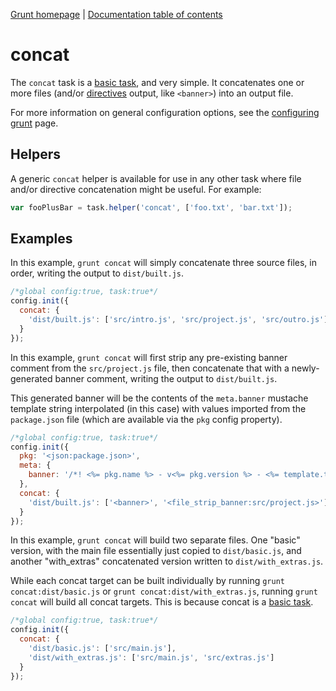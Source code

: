 [Grunt homepage](https://github.com/cowboy/grunt) | [Documentation table of contents](toc.md)

# concat

The `concat` task is a [basic task](tasks_creating.md), and very simple. It concatenates one or more files (and/or [directives](helpers_directives.md) output, like `<banner>`) into an output file.

For more information on general configuration options, see the [configuring grunt](configuring.md) page.

## Helpers

A generic `concat` helper is available for use in any other task where file and/or directive concatenation might be useful. For example:

```javascript
var fooPlusBar = task.helper('concat', ['foo.txt', 'bar.txt']);
```

## Examples

In this example, `grunt concat` will simply concatenate three source files, in order, writing the output to `dist/built.js`.

```javascript
/*global config:true, task:true*/
config.init({
  concat: {
    'dist/built.js': ['src/intro.js', 'src/project.js', 'src/outro.js']
  }
});
```

In this example, `grunt concat` will first strip any pre-existing banner comment from the `src/project.js` file, then concatenate that with a newly-generated banner comment, writing the output to `dist/built.js`.

This generated banner will be the contents of the `meta.banner` mustache template string interpolated (in this case) with values imported from the `package.json` file (which are available via the `pkg` config property).

```javascript
/*global config:true, task:true*/
config.init({
  pkg: '<json:package.json>',
  meta: {
    banner: '/*! <%= pkg.name %> - v<%= pkg.version %> - <%= template.today("m/d/yyyy") %> /*'
  },
  concat: {
    'dist/built.js': ['<banner>', '<file_strip_banner:src/project.js>']
  }
});
```

In this example, `grunt concat` will build two separate files. One "basic" version, with the main file essentially just copied to `dist/basic.js`, and another "with_extras" concatenated version written to `dist/with_extras.js`.

While each concat target can be built individually by running `grunt concat:dist/basic.js` or `grunt concat:dist/with_extras.js`, running `grunt concat` will build all concat targets. This is because concat is a [basic task](tasks_creating.md).

```javascript
/*global config:true, task:true*/
config.init({
  concat: {
    'dist/basic.js': ['src/main.js'],
    'dist/with_extras.js': ['src/main.js', 'src/extras.js']
  }
});
```
